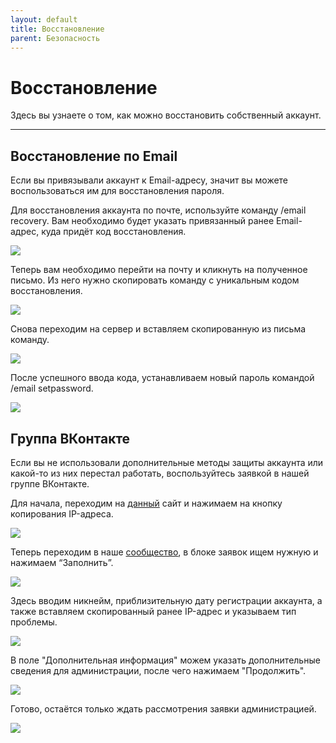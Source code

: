 ```yaml
---
layout: default
title: Восстановление
parent: Безопасность
---
```


# Восстановление

Здесь вы узнаете о том, как можно восстановить собственный аккаунт.

---

## Восстановление по Email

Если вы привязывали аккаунт к Email-адресу, значит вы можете воспользоваться им для восстановления пароля.

Для восстановления аккаунта по почте, используйте команду /email recovery. Вам необходимо будет указать привязанный ранее Email-адрес, куда придёт код восстановления.

![](https://i.imgur.com/qRz5eBL.png)

Теперь вам необходимо перейти на почту и кликнуть на полученное письмо. Из него нужно скопировать команду с уникальным кодом восстановления.

![](https://i.imgur.com/38IA35D.png)

Снова переходим на сервер и вставляем скопированную из письма команду.

![](https://i.imgur.com/wTjUYMR.png)

После успешного ввода кода, устанавливаем новый пароль командой /email setpassword.

![](https://i.imgur.com/w5FKUqX.png)

## Группа ВКонтакте

Если вы не использовали дополнительные методы защиты аккаунта или какой-то из них перестал работать, воспользуйтесь заявкой в нашей группе ВКонтакте.

Для начала, переходим на [данный](https://2ip.ru) сайт и нажимаем на кнопку копирования IP-адреса.

![](https://i.imgur.com/GNOe4rN.png)

Теперь переходим в наше [сообщество](https://vk.com/rangemc), в блоке заявок ищем нужную и нажимаем “Заполнить”.

![](https://i.imgur.com/shk7FIK.png)

Здесь вводим никнейм, приблизительную дату регистрации аккаунта, а также вставляем скопированный ранее IP-адрес и указываем тип проблемы.

![](https://i.imgur.com/VjF2j4h.png)

В поле "Дополнительная информация" можем указать дополнительные сведения для администрации, после чего нажимаем "Продолжить".

![](https://i.imgur.com/lNqgFDU.png)

Готово, остаётся только ждать рассмотрения заявки администрацией.

![](https://i.imgur.com/tmJoARX.png)